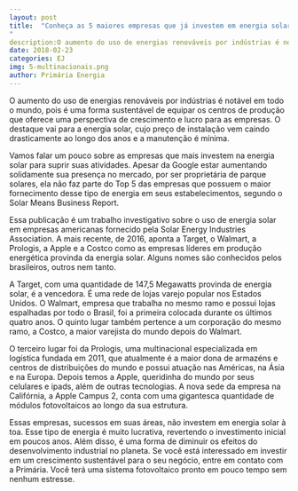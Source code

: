 ```yaml
---
layout: post
title:  "Conheça as 5 maiores empresas que já investem em energia solar
"
description:O aumento do uso de energias renováveis por indústrias é notável em todo o mundo, pois[...]
date: 2018-02-23
categories: EJ
img: 5-multinacionais.png
author: Primária Energia
---
```


 O aumento do uso de energias renováveis por indústrias é notável em todo o mundo, pois é uma forma sustentável de equipar os centros de produção que oferece uma perspectiva de crescimento e lucro para as empresas. O destaque vai para a energia solar, cujo preço de instalação vem caindo drasticamente ao longo dos anos e a manutenção é mínima. 
     
 Vamos falar um pouco sobre as empresas que mais investem na energia solar para suprir suas atividades. Apesar da Google estar aumentando solidamente sua presença no mercado, por ser proprietária de parque solares, ela não faz parte do Top 5 das empresas que possuem o maior fornecimento desse tipo de energia em seus estabelecimentos, segundo o Solar Means Business Report. 
     
 Essa publicação é um trabalho investigativo sobre o uso de energia solar em empresas americanas fornecido pela Solar Energy Industries Association. A mais recente, de 2016, aponta a Target, o Walmart, a Prologis, a Apple e a Costco como as empresas líderes em produção energética provinda da energia solar. Alguns nomes são conhecidos pelos brasileiros, outros nem tanto. 
     
 A Target, com uma quantidade de 147,5 Megawatts provinda de energia solar, é a vencedora. É uma rede de lojas varejo popular nos Estados Unidos. O Walmart, empresa que trabalha no mesmo ramo e possui lojas espalhadas por todo o Brasil, foi a primeira colocada durante os últimos quatro anos. O quinto lugar também pertence a um corporação do mesmo ramo, a Costco, a maior varejista do mundo depois do Walmart. 
 
 O terceiro lugar foi da Prologis, uma multinacional especializada em logística fundada em 2011, que atualmente é a maior dona de armazéns e centros de distribuições do mundo e possui atuação nas Américas, na Ásia e na Europa. Depois temos a Apple, queridinha do mundo por seus celulares e ipads, além de outras tecnologias. A nova sede da empresa na Califórnia, a Apple Campus 2, conta com uma gigantesca quantidade de módulos fotovoltaicos ao longo da sua estrutura. 
 
 Essas empresas, sucessos em suas áreas, não investem em energia solar à toa. Esse tipo de energia é muito lucrativa, revertendo o investimento inicial em poucos anos. Além disso, é uma forma de diminuir os efeitos do desenvolvimento industrial no planeta. Se você está interessado em investir em um crescimento sustentável para o seu negócio, entre em contato com a Primária. Você terá uma sistema fotovoltaico pronto em pouco tempo sem nenhum estresse. 
